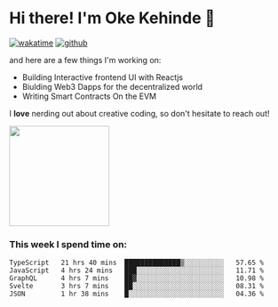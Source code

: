 # Hi there! I'm Oke Kehinde :cowboy_hat_face:

[![wakatime](https://wakatime.com/badge/user/5f3f42a0-7b4f-4c4b-b2da-012c5ac2fa62.svg)](https://wakatime.com/@5f3f42a0-7b4f-4c4b-b2da-012c5ac2fa62)
[![github](https://img.shields.io/github/followers/okeken?logo=github&style=plastic)](https://github.com/okeken?tab=followers)

and here are a few things I'm working on:

- Building Interactive frontend UI with Reactjs
- Biulding Web3 Dapps for the decentralized world
- Writing Smart Contracts On the EVM

I **love** nerding out about creative coding, so don't hesitate to reach out!


<img height="180em" src="https://github-readme-stats.vercel.app/api?username=okeken&show_icons=true&hide_border=true&&count_private=true&include_all_commits=true" />

### This week I spend time on:

<!--START_SECTION:waka-->
```text
TypeScript   21 hrs 40 mins  ██████████████▒░░░░░░░░░░   57.65 % 
JavaScript   4 hrs 24 mins   ███░░░░░░░░░░░░░░░░░░░░░░   11.71 % 
GraphQL      4 hrs 7 mins    ██▓░░░░░░░░░░░░░░░░░░░░░░   10.98 % 
Svelte       3 hrs 7 mins    ██░░░░░░░░░░░░░░░░░░░░░░░   08.31 % 
JSON         1 hr 38 mins    █░░░░░░░░░░░░░░░░░░░░░░░░   04.36 % 
```
<!--END_SECTION:waka-->
